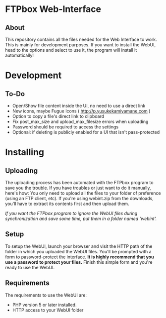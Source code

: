 FTPbox Web-Interface
=============

About
--------------

This repository contains all the files needed for the Web Interface to work. This is mainly for development purposes. If you want to install the WebUI, head to the options and select to use it, the program will install it automatically!


Development
=============

To-Do
--------------

- Open/Show file content inside the UI, no need to use a direct link
- New icons, maybe Fugue Icons ( http://p.yusukekamiyamane.com )
- Option to copy a file's direct link to clipboard
- Fix post_max_size and upload_max_filesize errors when uploading
- Password should be required to access the settings
- Optional: if deleting is publicly enabled for a UI that isn't pass-protected


Installing
=============

Uploading
--------------

The uploading process has been automated with the FTPbox program to save you the trouble. If you have troubles or just want to do it manually, here's how:
You only need to upload all the files to your folder of preference (using an FTP client, etc). If you're using webint.zip from the downloads, you'll have to extract its contents first and then upload them.

*If you want the FTPbox program to ignore the WebUI files during synchronization and save some time, put them in a folder named 'webint'.*

Setup
--------------

To setup the WebUI, launch your browser and visit the HTTP path of the folder in which you uploaded the WebUI files. You'll be prompted with a form to password-protect the interface. 
**It is highly recommend that you use a password to protect your files.**
Finish this simple form and you're ready to use the WebUI.

Requirements
--------------

The requirements to use the WebUI are:

- PHP version 5 or later installed.
- HTTP access to your WebUI folder